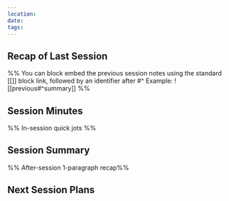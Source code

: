 ```yaml
---
location:
date:
tags: 
---
```

## Recap of Last Session
%%
You can block embed the previous session notes using the standard [[]] block link, followed by an identifier after #^ 
Example: ![[previous#^summary]]
%%



## Session Minutes 
%% In-session quick jots %%


## Session Summary  
%% After-session 1-paragraph recap%%



## Next Session Plans